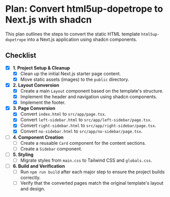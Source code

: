 # Plan: Convert html5up-dopetrope to Next.js with shadcn

This plan outlines the steps to convert the static HTML template `html5up-dopetrope` into a Next.js application using shadcn components.

## Checklist

- [x] **1. Project Setup & Cleanup**
    - [x] Clean up the initial Next.js starter page content.
    - [x] Move static assets (images) to the `public` directory.
- [x] **2. Layout Conversion**
    - [x] Create a main `Layout` component based on the template's structure.
    - [x] Implement the header and navigation using shadcn components.
    - [x] Implement the footer.
- [x] **3. Page Conversion**
    - [x] Convert `index.html` to `src/app/page.tsx`.
    - [x] Convert `left-sidebar.html` to `src/app/left-sidebar/page.tsx`.
    - [x] Convert `right-sidebar.html` to `src/app/right-sidebar/page.tsx`.
    - [x] Convert `no-sidebar.html` to `src/app/no-sidebar/page.tsx`.
- [ ] **4. Component Creation**
    - [ ] Create a reusable `Card` component for the content sections.
    - [ ] Create a `Sidebar` component.
- [ ] **5. Styling**
    - [ ] Migrate styles from `main.css` to Tailwind CSS and `globals.css`.
- [ ] **6. Build and Verification**
    - [ ] Run `npm run build` after each major step to ensure the project builds correctly.
    - [ ] Verify that the converted pages match the original template's layout and design.

